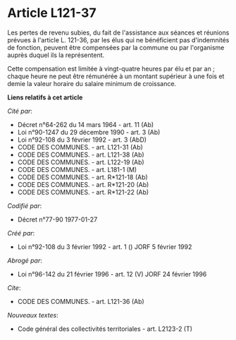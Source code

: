 # Article L121-37

Les pertes de revenu subies, du fait de l'assistance aux séances et réunions prévues à l'article L. 121-36, par les élus qui
ne bénéficient pas d'indemnités de fonction, peuvent être compensées par la commune ou par l'organisme auprès duquel ils la
représentent.

Cette compensation est limitée à vingt-quatre heures par élu et par an ; chaque heure ne peut être rémunérée à un montant
supérieur à une fois et demie la valeur horaire du salaire minimum de croissance.

**Liens relatifs à cet article**

_Cité par_:

  - Décret n°64-262 du 14 mars 1964 - art. 11 (Ab)
  - Loi n°90-1247 du 29 décembre 1990 - art. 3 (Ab)
  - Loi n°92-108 du 3 février 1992 - art. 3 (AbD)
  - CODE DES COMMUNES. - art. L121-31 (Ab)
  - CODE DES COMMUNES. - art. L121-38 (Ab)
  - CODE DES COMMUNES. - art. L122-19 (Ab)
  - CODE DES COMMUNES. - art. L181-1 (M)
  - CODE DES COMMUNES. - art. R*121-18 (Ab)
  - CODE DES COMMUNES. - art. R*121-20 (Ab)
  - CODE DES COMMUNES. - art. R*121-22 (Ab)

_Codifié par_:

  - Décret n°77-90 1977-01-27

_Créé par_:

  - Loi n°92-108 du 3 février 1992 - art. 1 () JORF 5 février 1992

_Abrogé par_:

  - Loi n°96-142 du 21 février 1996 - art. 12 (V) JORF 24 février 1996

_Cite_:

  - CODE DES COMMUNES. - art. L121-36 (Ab)

_Nouveaux textes_:

  - Code général des collectivités territoriales - art. L2123-2 (T)
